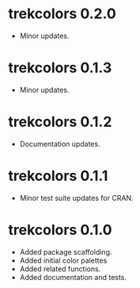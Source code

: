 # trekcolors 0.2.0

* Minor updates.

# trekcolors 0.1.3

* Minor updates.

# trekcolors 0.1.2

* Documentation updates.

# trekcolors 0.1.1

* Minor test suite updates for CRAN.

# trekcolors 0.1.0

* Added package scaffolding.
* Added initial color palettes
* Added related functions.
* Added documentation and tests.
